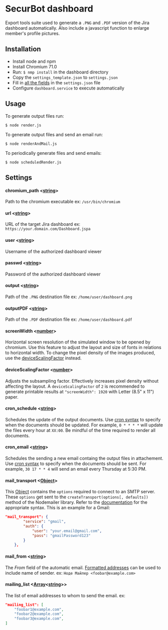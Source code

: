# SecurBot dashboard

Export tools suite used to generate a `.PNG` and `.PDF` version of the Jira dashboard automatically. Also include a javascript function to enlarge member's profile pictures.

## Installation
- Install node and npm
- Install Chromium 71.0
- Run: `$ nmp install` in the dashboard directory
- Copy the `settings_template.json` to `settings.json`
- Fill in [all the fields](#Settings) in the `settings.json` file
- Configure `dashboard.service` to execute automatically

## Usage
To generate output files run:

```$ node render.js```

To generate output files and send an email run:

```$ node renderAndMail.js```

To periodically generate files and send emails:

```$ node scheduledRender.js```

## Settings

#### chromium_path <[string]>
Path to the chromium executable ex: `/usr/bin/chromium`

#### url <[string]>
URL of the target Jira dashboard ex: `https://your.domain.com/Dashboard.jspa`

#### user <[string]>
Username of the authorized dashboard viewer

#### passwd <[string]> 
Password of the authorized dashboard viewer

#### output <[string]> 
Path of the `.PNG` destination file ex: `/home/user/dashboard.png`

#### outputPDF <[string]> 
Path of the `.PDF` destination file ex: `/home/user/dashboard.pdf`

#### screenWidth <[number]>
Horizontal screen resolution of the simulated window to be opened by chromium.
Use this feature to adjust the layout and size of fonts in relations to horizontal width. To change the pixel density of the images produced, use the [deviceScalingFactor](#deviceScalingFactor) instead.

#### deviceScalingFactor <[number]>
Adjusts the subsampling factor. Effectively increases pixel density without affecting the layout. A `deviceScalingFactor` of `2` is recommended to generate printable results at `"screenWidth": 1920` with Letter (8.5" x 11") paper.

#### cron_schedule <[string]>
Schedules the update of the output documents. Use [cron syntax] to specify when the documents should be updated. For example, `0 * * * *` will update the files every hour at `XX:00`. Be mindful of the time required to render all documents.

#### cron_email <[string]>
Schedules the sending a new email containg the output files in attachement. Use [cron syntax] to specify when the documents should be sent. For example, `30 17 * * 4` will send an email every Thursday at 5:30 PM.

#### mail_transport <[Object]>
This [Object] contains the `options` required to connect to an SMTP server. These `options` get sent to the `createTransport(options[, defaults])` method of the Nodemailer library. Refer to the [documentation](https://nodemailer.com/smtp/) for the appropriate syntax. This is an example for a Gmail:
```json
"mail_transport": {                                                                     
        "service": "gmail",
        "auth": {
            "user": "your.email@gmail.com",
            "pass": "gmailPassword123"
        }
    },
```
#### mail_from <[string]>
The *From* field of the automatic email. [Formatted addresses](https://nodemailer.com/message/addresses/) can be used to include name of sender. ex: `Ноде Майлер <foobar@example.com>`

#### mailing_list <[Array]<[string]>>
The list of email addresses to whom to send the email. ex:
```json
"mailing_list": [
    "foobar1@example.com",
    "foobar2@example.com",
    "foobar3@example.com",
]
```

[cron syntax]: http://www.nncron.ru/help/EN/working/cron-format.htm
[string]: https://developer.mozilla.org/en-US/docs/Web/JavaScript/Data_structures#String_type "String"
[number]: https://developer.mozilla.org/en-US/docs/Web/JavaScript/Data_structures#Number_type "Number"
[Object]: https://developer.mozilla.org/en-US/docs/Web/JavaScript/Reference/Global_Objects/Object "Object"
[Array]: https://developer.mozilla.org/en-US/docs/Web/JavaScript/Reference/Global_Objects/Array "Array"